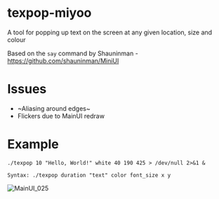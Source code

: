 # texpop-miyoo
A tool for popping up text on the screen at any given location, size and colour

Based on the `say` command by Shauninman - https://github.com/shauninman/MiniUI

# Issues
- ~Aliasing around edges~
- Flickers due to MainUI redraw

# Example
`./texpop 10 "Hello, World!" white 40 190 425 > /dev/null 2>&1 &`

`Syntax: ./texpop duration "text" color font_size x y`

![MainUI_025](https://github.com/XK9274/texpop-miyoo/assets/47260768/c0561d5a-ea9b-44c2-9832-188ffeda12eb)


